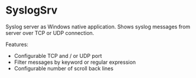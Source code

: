 # SyslogSrv
Syslog server as Windows native application. Shows syslog messages from server over TCP or UDP connection.

Features:
* Configurable TCP and / or UDP port
* Filter messages by keyword or regular expression
* Configurable number of scroll back lines

